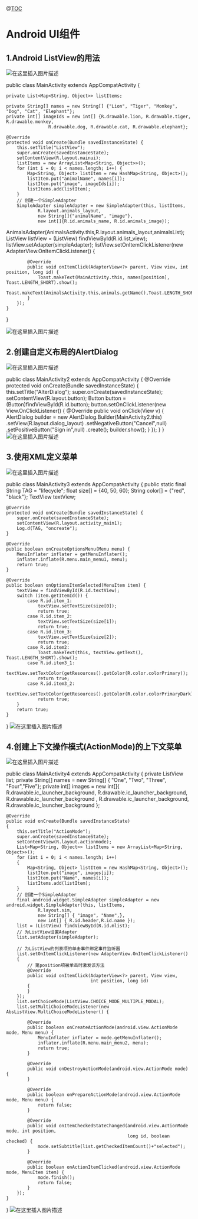 @[TOC](实验三)

# Android UI组件



## 1.Android ListView的用法

![在这里插入图片描述](https://img-blog.csdnimg.cn/20190409103039114.png?x-oss-process=image/watermark,type_ZmFuZ3poZW5naGVpdGk,shadow_10,text_aHR0cHM6Ly9ibG9nLmNzZG4ubmV0L3FxXzQyMjQxNDEy,size_16,color_FFFFFF,t_70)

public class MainActivity extends AppCompatActivity {

    private List<Map<String, Object>> listItems;
    
    private String[] names = new String[] {"Lion", "Tiger", "Monkey", "Dog", "Cat", "Elephant"};
    private int[] imageIds = new int[] {R.drawable.lion, R.drawable.tiger, R.drawable.monkey,
                    R.drawable.dog, R.drawable.cat, R.drawable.elephant};

    @Override
    protected void onCreate(Bundle savedInstanceState) {
        this.setTitle("ListView");
        super.onCreate(savedInstanceState);
        setContentView(R.layout.mainui);
        listItems = new ArrayList<Map<String, Object>>();
        for (int i = 0; i < names.length; i++) {
            Map<String, Object> listItem = new HashMap<String, Object>();
            listItem.put("animalName", names[i]);
            listItem.put("image", imageIds[i]);
            listItems.add(listItem);
        }
        // 创建一个SimpleAdapter
        SimpleAdapter simpleAdapter = new SimpleAdapter(this, listItems,
                R.layout.animals_layout,
                new String[]{"animalName", "image"},
                new int[]{R.id.animals_name, R.id.animals_image});
AnimalsAdapter(AnimalsActivity.this,R.layout.animals_layout,animalsList);
        ListView listView = (ListView) findViewById(R.id.list_view);
        listView.setAdapter(simpleAdapter);
        listView.setOnItemClickListener(new AdapterView.OnItemClickListener() {
        
            @Override
            public void onItemClick(AdapterView<?> parent, View view, int position, long id) {
                Toast.makeText(MainActivity.this, names[position], Toast.LENGTH_SHORT).show();
         Toast.makeText(AnimalsActivity.this,animals.getName(),Toast.LENGTH_SHORT).show();
            }
        });
    }
}

![在这里插入图片描述](https://img-blog.csdnimg.cn/20190409103806420.png?x-oss-process=image/watermark,type_ZmFuZ3poZW5naGVpdGk,shadow_10,text_aHR0cHM6Ly9ibG9nLmNzZG4ubmV0L3FxXzQyMjQxNDEy,size_16,color_FFFFFF,t_70)
## 2.创建自定义布局的AlertDialog
![在这里插入图片描述](https://img-blog.csdnimg.cn/2019040910341619.png?x-oss-process=image/watermark,type_ZmFuZ3poZW5naGVpdGk,shadow_10,text_aHR0cHM6Ly9ibG9nLmNzZG4ubmV0L3FxXzQyMjQxNDEy,size_16,color_FFFFFF,t_70)


public class MainActivity2 extends AppCompatActivity {
    @Override
    protected void onCreate(Bundle savedInstanceState) {
        this.setTitle("AlterDialog");
        super.onCreate(savedInstanceState);
        setContentView(R.layout.button);
        Button button = (Button)findViewById(R.id.button);
        button.setOnClickListener(new View.OnClickListener() {
            @Override
            public void onClick(View v) {
                AlertDialog builder = new AlertDialog.Builder(MainActivity2.this)
                        .setView(R.layout.dialog_layout)
                        .setNegativeButton("Cancel",null)
                        .setPositiveButton("Sign in",null)
                        .create();
                builder.show();
            }
        });
    }
}
![在这里插入图片描述](https://img-blog.csdnimg.cn/20190409103819816.png?x-oss-process=image/watermark,type_ZmFuZ3poZW5naGVpdGk,shadow_10,text_aHR0cHM6Ly9ibG9nLmNzZG4ubmV0L3FxXzQyMjQxNDEy,size_16,color_FFFFFF,t_70)
## 3.使用XML定义菜单
![在这里插入图片描述](https://img-blog.csdnimg.cn/20190409103626645.png?x-oss-process=image/watermark,type_ZmFuZ3poZW5naGVpdGk,shadow_10,text_aHR0cHM6Ly9ibG9nLmNzZG4ubmV0L3FxXzQyMjQxNDEy,size_16,color_FFFFFF,t_70)

public class MainActivity3 extends AppCompatActivity {
    public static final String TAG = "lifecycle";
    float size[] = {40, 50, 60};
    String color[] = {"red", "black"};
    TextView textView;

    @Override
    protected void onCreate(Bundle savedInstanceState) {
        super.onCreate(savedInstanceState);
        setContentView(R.layout.activity_main1);
        Log.d(TAG, "oncreate");
    }

    @Override
    public boolean onCreateOptionsMenu(Menu menu) {
        MenuInflater inflater = getMenuInflater();
        inflater.inflate(R.menu.main_menu1, menu);
        return true;
    }

    @Override
    public boolean onOptionsItemSelected(MenuItem item) {
        textView = findViewById(R.id.textView);
        switch (item.getItemId()) {
            case R.id.item_1:
                textView.setTextSize(size[0]);
                return true;
            case R.id.item_2:
                textView.setTextSize(size[1]);
                return true;
            case R.id.item_3:
                textView.setTextSize(size[2]);
                return true;
            case R.id.item2:
                Toast.makeText(this, textView.getText(), Toast.LENGTH_SHORT).show();
            case R.id.item3_1:
                textView.setTextColor(getResources().getColor(R.color.colorPrimary));
                return true;
            case R.id.item3_2:
                textView.setTextColor(getResources().getColor(R.color.colorPrimaryDark));
                return true;
        }
        return true;
    }
}
![在这里插入图片描述](https://img-blog.csdnimg.cn/20190409103829731.png?x-oss-process=image/watermark,type_ZmFuZ3poZW5naGVpdGk,shadow_10,text_aHR0cHM6Ly9ibG9nLmNzZG4ubmV0L3FxXzQyMjQxNDEy,size_16,color_FFFFFF,t_70)
## 4.创建上下文操作模式(ActionMode)的上下文菜单
![在这里插入图片描述](https://img-blog.csdnimg.cn/2019040910371714.png?x-oss-process=image/watermark,type_ZmFuZ3poZW5naGVpdGk,shadow_10,text_aHR0cHM6Ly9ibG9nLmNzZG4ubmV0L3FxXzQyMjQxNDEy,size_16,color_FFFFFF,t_70)

public class MainActivity4 extends AppCompatActivity {
    private ListView list;
    private String[] names = new String[]
            { "One", "Two", "Three", "Four","Five"};
    private int[] images = new int[]{
            R.drawable.ic_launcher_background,
            R.drawable.ic_launcher_background,
            R.drawable.ic_launcher_background ,
            R.drawable.ic_launcher_background,
            R.drawable.ic_launcher_background
    };

    @Override
    public void onCreate(Bundle savedInstanceState)
    {
        this.setTitle("ActionMode");
        super.onCreate(savedInstanceState);
        setContentView(R.layout.actionmode);
        List<Map<String, Object>> listItems = new ArrayList<Map<String, Object>>();
        for (int i = 0; i < names.length; i++)
        {
            Map<String, Object> listItem = new HashMap<String, Object>();
            listItem.put("image", images[i]);
            listItem.put("Name", names[i]);
            listItems.add(listItem);
        }
        // 创建一个SimpleAdapter
        final android.widget.SimpleAdapter simpleAdapter = new android.widget.SimpleAdapter(this, listItems,
                R.layout.sim,
                new String[] { "image", "Name",},
                new int[] { R.id.header,R.id.name });
        list = (ListView) findViewById(R.id.mlist);
        // 为ListView设置Adapter
        list.setAdapter(simpleAdapter);

        // 为ListView的列表项的单击事件绑定事件监听器
        list.setOnItemClickListener(new AdapterView.OnItemClickListener()
        {
            // 第position项被单击时激发该方法
            @Override
            public void onItemClick(AdapterView<?> parent, View view,
                                    int position, long id)
            {
            }
        });
        list.setChoiceMode(ListView.CHOICE_MODE_MULTIPLE_MODAL);
        list.setMultiChoiceModeListener(new AbsListView.MultiChoiceModeListener() {

            @Override
            public boolean onCreateActionMode(android.view.ActionMode mode, Menu menu) {
                MenuInflater inflater = mode.getMenuInflater();
                inflater.inflate(R.menu.main_menu2, menu);
                return true;
            }

            @Override
            public void onDestroyActionMode(android.view.ActionMode mode) {
            }

            @Override
            public boolean onPrepareActionMode(android.view.ActionMode mode, Menu menu) {
                return false;
            }

            @Override
            public void onItemCheckedStateChanged(android.view.ActionMode mode, int position,
                                                  long id, boolean checked) {
                mode.setSubtitle(list.getCheckedItemCount()+"selected");
            }

            @Override
            public boolean onActionItemClicked(android.view.ActionMode mode, MenuItem item) {
                mode.finish();
                return false;
            }
        });
    }
}
![在这里插入图片描述](https://img-blog.csdnimg.cn/20190409103839373.png?x-oss-process=image/watermark,type_ZmFuZ3poZW5naGVpdGk,shadow_10,text_aHR0cHM6Ly9ibG9nLmNzZG4ubmV0L3FxXzQyMjQxNDEy,size_16,color_FFFFFF,t_70)
